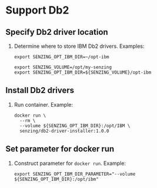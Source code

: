 # Support Db2

## Specify Db2 driver location

1. Determine where to store IBM Db2 drivers.
   Examples:

    ```console
    export SENZING_OPT_IBM_DIR=~/opt-ibm
    ```

    ```console
    export SENZING_VOLUME=/opt/my-senzing
    export SENZING_OPT_IBM_DIR=${SENZING_VOLUME}/opt-ibm
    ```

## Install Db2 drivers

1. Run container.
   Example:

    ```console
    docker run \
      --rm \
      --volume ${SENZING_OPT_IBM_DIR}:/opt/IBM \
      senzing/db2-driver-installer:1.0.0
    ```

## Set parameter for docker run

1. Construct parameter for `docker run`.
   Example:

    ```console
    export SENZING_OPT_IBM_DIR_PARAMETER="--volume ${SENZING_OPT_IBM_DIR}:/opt/ibm"
    ```
